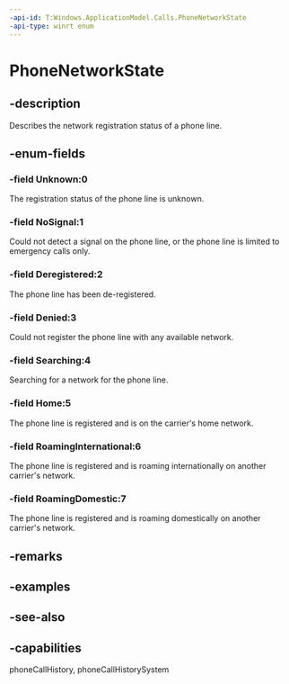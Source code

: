 ```yaml
---
-api-id: T:Windows.ApplicationModel.Calls.PhoneNetworkState
-api-type: winrt enum
---
```


<!-- Enumeration syntax
public enum Windows.ApplicationModel.Calls.PhoneNetworkState : int
-->

# PhoneNetworkState

## -description
Describes the network registration status of a phone line.

## -enum-fields
### -field Unknown:0
The registration status of the phone line is unknown.

### -field NoSignal:1
Could not detect a signal on the phone line, or the phone line is limited to emergency calls only.

### -field Deregistered:2
The phone line has been de-registered.

### -field Denied:3
Could not register the phone line with any available network.

### -field Searching:4
Searching for a network for the phone line.

### -field Home:5
The phone line is registered and is on the carrier's home network.

### -field RoamingInternational:6
The phone line is registered and is roaming internationally on another carrier's network.

### -field RoamingDomestic:7
The phone line is registered and is roaming domestically on another carrier's network.


## -remarks

## -examples

## -see-also
## -capabilities
phoneCallHistory, phoneCallHistorySystem
